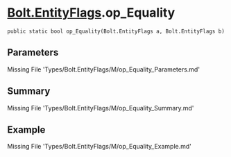 # [Bolt.EntityFlags](Types/Bolt.EntityFlags.md).op_Equality
`public static bool op_Equality(Bolt.EntityFlags a, Bolt.EntityFlags b)`
## Parameters
Missing File 'Types/Bolt.EntityFlags/M/op_Equality_Parameters.md'
## Summary
Missing File 'Types/Bolt.EntityFlags/M/op_Equality_Summary.md'
## Example
Missing File 'Types/Bolt.EntityFlags/M/op_Equality_Example.md'

